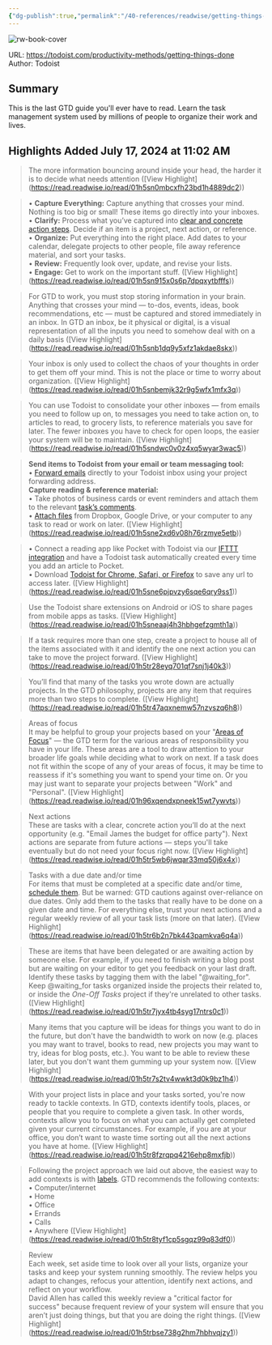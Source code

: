 ```yaml
---
{"dg-publish":true,"permalink":"/40-references/readwise/getting-things-done/","tags":["rw/articles"]}
---
```



![rw-book-cover](https://images.ctfassets.net/dm4oa8qtogq0/7AcwkBK9MtQ2dQijSBGlqw/36c2c3da49c526a62498a27b3fa3875e/Getting_Things_Done_GTD.png?w=1200&fm=jpg)

  

URL: <https://todoist.com/productivity-methods/getting-things-done>  
Author: Todoist

## Summary

This is the last GTD guide you'll ever have to read. Learn the task management system used by millions of people to organize their work and lives.

## Highlights Added July 17, 2024 at 11:02 AM

> The more information bouncing around inside your head, the harder it is to decide what needs attention ([View Highlight] (<https://read.readwise.io/read/01h5sn0mbcxfh23bd1h4889dc2>))

> • **Capture Everything:** Capture anything that crosses your mind. Nothing is too big or small! These items go directly into your inboxes.  
> • **Clarify:** Process what you’ve captured into [clear and concrete action steps](https://gettingthingsdone.com/2017/02/episode-27-gtd-keys-to-clarifying/). Decide if an item is a project, next action, or reference.  
> • **Organize:** Put everything into the right place. Add dates to your calendar, delegate projects to other people, file away reference material, and sort your tasks.  
> • **Review:** Frequently look over, update, and revise your lists.  
> • **Engage:** Get to work on the important stuff. ([View Highlight] (<https://read.readwise.io/read/01h5sn915x0s6p7dpqxytbfffs>))

> For GTD to work, you must stop storing information in your brain. Anything that crosses your mind — to-dos, events, ideas, book recommendations, etc — must be captured and stored immediately in an inbox. In GTD an inbox, be it physical or digital, is a visual representation of all the inputs you need to somehow deal with on a daily basis ([View Highlight] (<https://read.readwise.io/read/01h5snb1dq9y5xfz1akdae8skx>))

> Your inbox is only used to collect the chaos of your thoughts in order to get them off your mind. This is not the place or time to worry about organization. ([View Highlight] (<https://read.readwise.io/read/01h5snbemjk32r9g5wfx1mfx3q>))

> You can use Todoist to consolidate your other inboxes — from emails you need to follow up on, to messages you need to take action on, to articles to read, to grocery lists, to reference materials you save for later. The fewer inboxes you have to check for open loops, the easier your system will be to maintain. ([View Highlight] (<https://read.readwise.io/read/01h5sndwc0v0z4xq5wyar3wac5>))

> **Send items to Todoist from your email or team messaging tool:**  
> • [Forward emails](https://get.todoist.help/hc/en-us/articles/360000249160-Forwarding-emails-to-Todoist?itm_campaign=getting_things_done&itm_medium=referral&itm_source=productivity_methods_guides) directly to your Todoist inbox using your project forwarding address.  
> **Capture reading & reference material:**  
> • Take photos of business cards or event reminders and attach them to the relevant [task’s comments](https://get.todoist.help/hc/en-us/articles/205348311-Comments-File-Uploads?itm_campaign=getting_things_done&itm_medium=referral&itm_source=productivity_methods_guides).  
> • [Attach files](https://get.todoist.help/hc/en-us/articles/205348311-Comments-File-Uploads?itm_campaign=getting_things_done&itm_medium=referral&itm_source=productivity_methods_guides) from Dropbox, Google Drive, or your computer to any task to read or work on later. ([View Highlight] (<https://read.readwise.io/read/01h5sne2xd6v08h76rzmye5etb>))

> • Connect a reading app like Pocket with Todoist via our [IFTTT integration](https://ifttt.com/todoist) and have a Todoist task automatically created every time you add an article to Pocket.  
> • Download [Todoist for Chrome, Safari, or Firefox](https://todoist.com/downloads/browser?itm_campaign=getting_things_done&itm_medium=referral&itm_source=productivity_methods_guides) to save any url to access later. ([View Highlight] (<https://read.readwise.io/read/01h5sne6pjpvzy6sqe6qry9ss1>))

> Use the Todoist share extensions on Android or iOS to share pages from mobile apps as tasks. ([View Highlight] (<https://read.readwise.io/read/01h5sneaaj4h3hbhgefzgmth1a>))

> If a task requires more than one step, create a project to house all of the items associated with it and identify the one next action you can take to move the project forward. ([View Highlight] (<https://read.readwise.io/read/01h5tr28eyq701qf7snj1j40k3>))

> You’ll find that many of the tasks you wrote down are actually projects. In the GTD philosophy, projects are any item that requires more than two steps to complete. ([View Highlight] (<https://read.readwise.io/read/01h5tr47aqxnemw57nzvszq6h8>))

> Areas of focus  
> It may be helpful to group your projects based on your "[Areas of Focus](https://gettingthingsdone.com/2016/08/episode-20-defining-your-areas-of-focus)" — the GTD term for the various areas of responsibility you have in your life. These areas are a tool to draw attention to your broader life goals while deciding what to work on next. If a task does not fit within the scope of any of your areas of focus, it may be time to reassess if it's something you want to spend your time on. Or you may just want to separate your projects between "Work" and "Personal". ([View Highlight] (<https://read.readwise.io/read/01h96xqendxpneek15wt7ywvts>))

> Next actions  
> These are tasks with a clear, concrete action you’ll do at the next opportunity (e.g. "Email James the budget for office party"). Next actions are separate from future actions — steps you'll take eventually but do not need your focus right now. ([View Highlight] (<https://read.readwise.io/read/01h5tr5wb6jwqar33mq50j6x4x>))

> Tasks with a due date and/or time  
> For items that must be completed at a specific date and/or time, [schedule them](https://get.todoist.help/hc/en-us/articles/205325931?itm_campaign=getting_things_done&itm_medium=referral&itm_source=productivity_methods_guides). But be warned: GTD cautions against over-reliance on due dates. Only add them to the tasks that really have to be done on a given date and time. For everything else, trust your next actions and a regular weekly review of all your task lists (more on that later). ([View Highlight] (<https://read.readwise.io/read/01h5tr6b2n7bk443pamkva6q4a>))

> These are items that have been delegated or are awaiting action by someone else. For example, if you need to finish writing a blog post but are waiting on your editor to get you feedback on your last draft. Identify these tasks by tagging them with the label "@waiting_for". Keep @waiting_for tasks organized inside the projects their related to, or inside the *One-Off Tasks* project if they're unrelated to other tasks. ([View Highlight] (<https://read.readwise.io/read/01h5tr7jyx4tb4syg17ntrs0c1>))

> Many items that you capture will be ideas for things you want to do in the future, but don't have the bandwidth to work on now (e.g. places you may want to travel, books to read, new projects you may want to try, ideas for blog posts, etc.). You want to be able to review these later, but you don't want them gumming up your system now. ([View Highlight] (<https://read.readwise.io/read/01h5tr7s2tv4wwkt3d0k9bz1h4>))

> With your project lists in place and your tasks sorted, you're now ready to tackle contexts. In GTD, contexts identify tools, places, or people that you require to complete a given task. In other words, contexts allow you to focus on what you can actually get completed given your current circumstances. For example, if you are at your office, you don’t want to waste time sorting out all the next actions you have at home. ([View Highlight] (<https://read.readwise.io/read/01h5tr8fzrqpq4216ehp8mxfjb>))

> Following the project approach we laid out above, the easiest way to add contexts is with [labels](https://get.todoist.help/hc/en-us/articles/205195042?itm_campaign=getting_things_done&itm_medium=referral&itm_source=productivity_methods_guides). GTD recommends the following contexts:  
> • Computer/internet  
> • Home  
> • Office  
> • Errands  
> • Calls  
> • Anywhere ([View Highlight] (<https://read.readwise.io/read/01h5tr8tyf1cp5sgqz99q83df0>))

> Review  
> Each week, set aside time to look over all your lists, organize your tasks and keep your system running smoothly. The review helps you adapt to changes, refocus your attention, identify next actions, and reflect on your workflow.  
> David Allen has called this weekly review a "critical factor for success" because frequent review of your system will ensure that you aren’t just doing things, but that you are doing the right things. ([View Highlight] (<https://read.readwise.io/read/01h5trbse738g2hm7hbhvqjzy1>))
